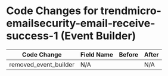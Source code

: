 # Code Changes for trendmicro-emailsecurity-email-receive-success-1 (Event Builder)

| Code Change | Field Name | Before | After |
|-------------|------------|--------|-------|
| removed_event_builder | N/A |  | N/A |